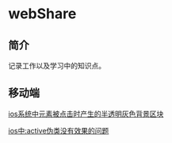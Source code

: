 # webShare

## 简介

记录工作以及学习中的知识点。

## 移动端
[ios系统中元素被点击时产生的半透明灰色背景区块](https://github.com/answershuto/webShare/issues/1)

[ios中:active伪类没有效果的问题](https://github.com/answershuto/webShare/issues/2)